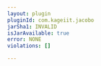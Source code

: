 ```yaml
---
layout: plugin
pluginId: com.kageiit.jacobo
jarSha1: INVALID
isJarAvailable: true
error: NONE
violations: []

---
```

